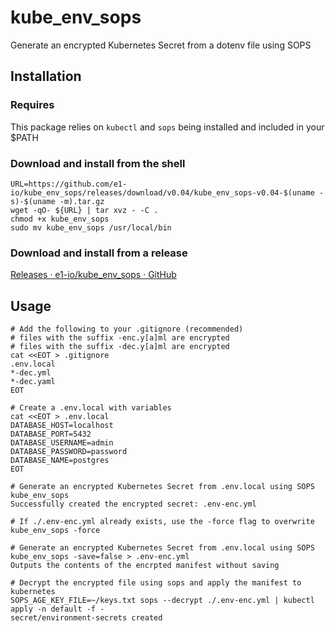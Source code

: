 # kube_env_sops

Generate an encrypted Kubernetes Secret from a dotenv file using SOPS

## Installation

### Requires 
This package relies on `kubectl` and `sops` being installed and included in your $PATH

### Download and install from the shell

```shell
URL=https://github.com/e1-io/kube_env_sops/releases/download/v0.04/kube_env_sops-v0.04-$(uname -s)-$(uname -m).tar.gz
wget -qO- ${URL} | tar xvz - -C .
chmod +x kube_env_sops
sudo mv kube_env_sops /usr/local/bin
```

### Download and install from a release

[Releases · e1-io/kube_env_sops · GitHub](https://github.com/e1-io/kube_env_sops/releases)


## Usage

```shell
# Add the following to your .gitignore (recommended)
# files with the suffix -enc.y[a]ml are encrypted
# files with the suffix -dec.y[a]ml are encrypted
cat <<EOT > .gitignore
.env.local
*-dec.yml
*-dec.yaml
EOT

# Create a .env.local with variables
cat <<EOT > .env.local
DATABASE_HOST=localhost
DATABASE_PORT=5432
DATABASE_USERNAME=admin
DATABASE_PASSWORD=password
DATABASE_NAME=postgres
EOT

# Generate an encrypted Kubernetes Secret from .env.local using SOPS
kube_env_sops
Successfully created the encrypted secret: .env-enc.yml

# If ./.env-enc.yml already exists, use the -force flag to overwrite
kube_env_sops -force

# Generate an encrypted Kubernetes Secret from .env.local using SOPS
kube_env_sops -save=false > .env-enc.yml
Outputs the contents of the encrpted manifest without saving

# Decrypt the encrypted file using sops and apply the manifest to kubernetes
SOPS_AGE_KEY_FILE=~/keys.txt sops --decrypt ./.env-enc.yml | kubectl apply -n default -f -
secret/environment-secrets created
```
